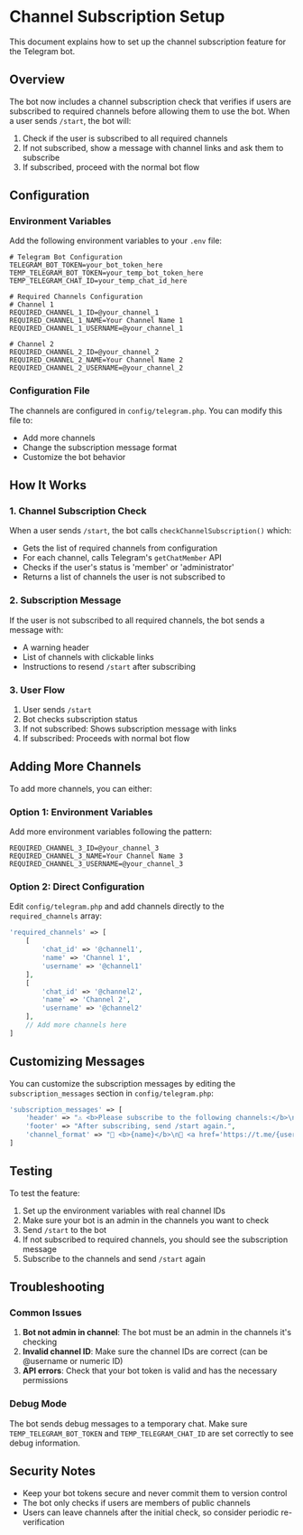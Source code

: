 # Channel Subscription Setup

This document explains how to set up the channel subscription feature for the Telegram bot.

## Overview

The bot now includes a channel subscription check that verifies if users are subscribed to required channels before allowing them to use the bot. When a user sends `/start`, the bot will:

1. Check if the user is subscribed to all required channels
2. If not subscribed, show a message with channel links and ask them to subscribe
3. If subscribed, proceed with the normal bot flow

## Configuration

### Environment Variables

Add the following environment variables to your `.env` file:

```env
# Telegram Bot Configuration
TELEGRAM_BOT_TOKEN=your_bot_token_here
TEMP_TELEGRAM_BOT_TOKEN=your_temp_bot_token_here
TEMP_TELEGRAM_CHAT_ID=your_temp_chat_id_here

# Required Channels Configuration
# Channel 1
REQUIRED_CHANNEL_1_ID=@your_channel_1
REQUIRED_CHANNEL_1_NAME=Your Channel Name 1
REQUIRED_CHANNEL_1_USERNAME=@your_channel_1

# Channel 2
REQUIRED_CHANNEL_2_ID=@your_channel_2
REQUIRED_CHANNEL_2_NAME=Your Channel Name 2
REQUIRED_CHANNEL_2_USERNAME=@your_channel_2
```

### Configuration File

The channels are configured in `config/telegram.php`. You can modify this file to:

- Add more channels
- Change the subscription message format
- Customize the bot behavior

## How It Works

### 1. Channel Subscription Check

When a user sends `/start`, the bot calls `checkChannelSubscription()` which:

- Gets the list of required channels from configuration
- For each channel, calls Telegram's `getChatMember` API
- Checks if the user's status is 'member' or 'administrator'
- Returns a list of channels the user is not subscribed to

### 2. Subscription Message

If the user is not subscribed to all required channels, the bot sends a message with:

- A warning header
- List of channels with clickable links
- Instructions to resend `/start` after subscribing

### 3. User Flow

1. User sends `/start`
2. Bot checks subscription status
3. If not subscribed: Shows subscription message with links
4. If subscribed: Proceeds with normal bot flow

## Adding More Channels

To add more channels, you can either:

### Option 1: Environment Variables
Add more environment variables following the pattern:
```env
REQUIRED_CHANNEL_3_ID=@your_channel_3
REQUIRED_CHANNEL_3_NAME=Your Channel Name 3
REQUIRED_CHANNEL_3_USERNAME=@your_channel_3
```

### Option 2: Direct Configuration
Edit `config/telegram.php` and add channels directly to the `required_channels` array:

```php
'required_channels' => [
    [
        'chat_id' => '@channel1',
        'name' => 'Channel 1',
        'username' => '@channel1'
    ],
    [
        'chat_id' => '@channel2',
        'name' => 'Channel 2',
        'username' => '@channel2'
    ],
    // Add more channels here
]
```

## Customizing Messages

You can customize the subscription messages by editing the `subscription_messages` section in `config/telegram.php`:

```php
'subscription_messages' => [
    'header' => "⚠️ <b>Please subscribe to the following channels:</b>\n\n",
    'footer' => "After subscribing, send /start again.",
    'channel_format' => "📢 <b>{name}</b>\n🔗 <a href='https://t.me/{username}'>{username}</a>\n\n"
]
```

## Testing

To test the feature:

1. Set up the environment variables with real channel IDs
2. Make sure your bot is an admin in the channels you want to check
3. Send `/start` to the bot
4. If not subscribed to required channels, you should see the subscription message
5. Subscribe to the channels and send `/start` again

## Troubleshooting

### Common Issues

1. **Bot not admin in channel**: The bot must be an admin in the channels it's checking
2. **Invalid channel ID**: Make sure the channel IDs are correct (can be @username or numeric ID)
3. **API errors**: Check that your bot token is valid and has the necessary permissions

### Debug Mode

The bot sends debug messages to a temporary chat. Make sure `TEMP_TELEGRAM_BOT_TOKEN` and `TEMP_TELEGRAM_CHAT_ID` are set correctly to see debug information.

## Security Notes

- Keep your bot tokens secure and never commit them to version control
- The bot only checks if users are members of public channels
- Users can leave channels after the initial check, so consider periodic re-verification 
